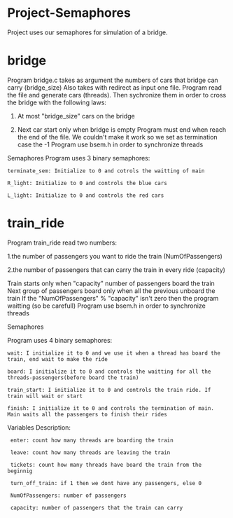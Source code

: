 # Project-Semaphores
Project uses our semaphores for simulation of a bridge.

# bridge
Program bridge.c takes as argument the numbers of cars that bridge can carry (bridge_size)
	Also takes with redirect as input one file.
	Program read the file and generate cars (threads). Then sychronize them in order to cross the bridge with the following laws:
		
  1. At most "bridge_size" cars on the bridge
		
  2. Next car start only when bridge is empty
	Program must end when reach the end of the file. We couldn't make it work so we set as termination case the -1
	Program use bsem.h in order to synchronize threads 

Semaphores
  Program uses 3 binary semaphores:
    
	terminate_sem: Initialize to 0 and cotrols the waitting of main 

	R_light: Initialize to 0 and controls the blue cars 

	L_light: Initialize to 0 and controls the red cars

# train_ride
Program train_ride read two numbers: 
	
 1.the number of passengers you want to ride the train (NumOfPassengers)
	
 2.the number of passengers that can carry the train in every ride (capacity)
	
Train starts only when "capacity" number of passengers board the train
	Next group of passengers board only when all the previous unboard the train
	If the "NumOfPassengers" % "capacity" isn't zero then the program waitting (so be carefull)
	Program use bsem.h in order to synchronize threads 

Semaphores

Program uses 4 binary semaphores:
	
  	wait: I initialize it to 0 and we use it when a thread has board the train, end wait to make the ride
	
  	board: I initialize it to 0 and controls the waitting for all the threads-passengers(before board the train)

  	train_start: I initialize it to 0 and controls the train ride. If train will wait or start
	
 	finish: I initialize it to 0 and controls the termination of main. Main waits all the passengers to finish their rides

 
Variables Description:
	
	 enter: count how many threads are boarding the train
	
 	 leave: count how many threads are leaving the train
	
	 tickets: count how many threads have board the train from the beginnig 
	
	 turn_off_train: if 1 then we dont have any passengers, else 0
	
	 NumOfPassengers: number of passengers
	
	 capacity: number of passengers that the train can carry
	

